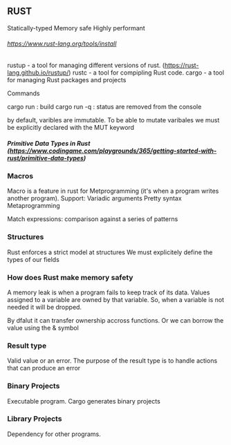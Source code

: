 ## RUST

Statically-typed
Memory safe
Highly performant

###### https://www.rust-lang.org/tools/install

rustup - a tool for managing different versions of rust. (https://rust-lang.github.io/rustup/)
rustc - a tool for compipling Rust code.
cargo - a tool for managing Rust packages and projects

Commands

cargo run : build
cargo run -q : status are removed from the console

by default, varibles are immutable.
To be able to mutate varibales we must be explicitly declared with the MUT keyword

##### Primitive Data Types in Rust (https://www.codingame.com/playgrounds/365/getting-started-with-rust/primitive-data-types)

### Macros
Macro is a feature in rust for Metprogramming (it's when a program writes another program).
Support:
  Variadic arguments
  Pretty syntax
  Metaprogramming

Match expressions: comparison against a series of patterns

### Structures
Rust enforces a strict model at structures
We must explicitely define the types of our fields

### How does Rust make memory safety

A memory leak is when a program fails to keep track of its data.
Values assigned to a variable are owned by that variable.
So, when a variable is not needed it will be dropped.

By dfalut it can transfer ownership accross functions.
Or we can borrow the value using the & symbol

### Result type
Valid value or an error.
The purpose of the result type is to handle actions that can produce an error

### Binary Projects
Executable program. Cargo generates binary projects

### Library Projects
Dependency for other programs.